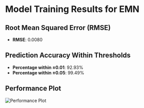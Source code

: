 # Model Training Results for EMN

## Root Mean Squared Error (RMSE)
- **RMSE**: 0.0080

## Prediction Accuracy Within Thresholds
- **Percentage within ±0.01**: 92.93%
- **Percentage within ±0.05**: 99.49%

## Performance Plot
![Performance Plot](../imgs/EMN.png)

